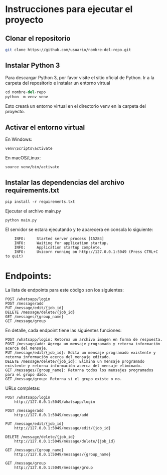 # Instrucciones para ejecutar el proyecto

## Clonar el repositorio

```bash
git clone https://github.com/usuario/nombre-del-repo.git
```

## Instalar Python 3

Para descargar Python 3, por favor visite el sitio oficial de Python.
Ir a la carpeta del repositorio e instalar un entorno virtual

```python
cd nombre-del-repo
python -m venv venv
```
Esto creará un entorno virtual en el directorio venv en la carpeta del proyecto.

## Activar el entorno virtual

En Windows:

    venv\Scripts\activate

En macOS/Linux:


    source venv/bin/activate

## Instalar las dependencias del archivo requirements.txt

    pip install -r requirements.txt

Ejecutar el archivo main.py

    python main.py

El servidor se estara ejecutando y te aparecera en consola lo siguiente:
```
    INFO:     Started server process [15284]
    INFO:     Waiting for application startup.
    INFO:     Application startup complete.
    INFO:     Uvicorn running on http://127.0.0.1:5049 (Press CTRL+C to quit)
```

# Endpoints:
La lista de endpoints para este código son los siguientes:

    POST /whatsapp/login
    POST /message/add
    PUT /message/edit/{job_id}
    DELETE /message/delete/{job_id}
    GET /messages/{group_name}
    GET /message/group

En detalle, cada endpoint tiene las siguientes funciones:

    POST /whatsapp/login: Retorna un archivo imagen en forma de respuesta.
    POST /message/add: Agrega un mensaje programado y retorna información acerca del mensaje.
    PUT /message/edit/{job_id}: Edita un mensaje programado existente y retorna información acerca del mensaje editado.
    DELETE /message/delete/{job_id}: Elimina un mensaje programado existente y retorna información acerca del mensaje eliminado.
    GET /messages/{group_name}: Retorna todos los mensajes programados para el grupo dado.
    GET /message/group: Retorna si el grupo existe o no.

URLs completas:

    POST /whatsapp/login
        http://127.0.0.1:5049/whatsapp/login

    POST /message/add
        http://127.0.0.1:5049/message/add

    PUT /message/edit/{job_id}
        http://127.0.0.1:5049/message/edit/{job_id}

    DELETE /message/delete/{job_id}
        http://127.0.0.1:5049/message/delete/{job_id}

    GET /messages/{group_name}
        http://127.0.0.1:5049/messages/{group_name}

    GET /message/group
        http://127.0.0.1:5049/message/group